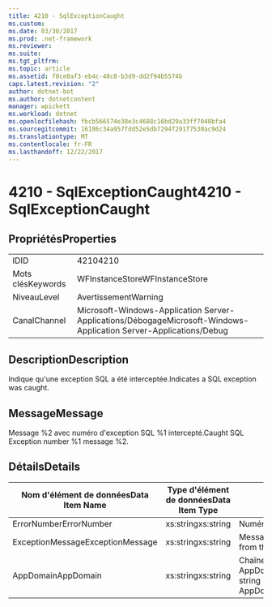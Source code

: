 ```yaml
---
title: 4210 - SqlExceptionCaught
ms.custom: 
ms.date: 03/30/2017
ms.prod: .net-framework
ms.reviewer: 
ms.suite: 
ms.tgt_pltfrm: 
ms.topic: article
ms.assetid: f0ce8af3-eb4c-48c8-b3d9-dd2f94b5574b
caps.latest.revision: "2"
author: dotnet-bot
ms.author: dotnetcontent
manager: wpickett
ms.workload: dotnet
ms.openlocfilehash: fbcb566574e38e3c4688c16bd29a33ff7048bfa4
ms.sourcegitcommit: 16186c34a957fdd52e5db7294f291f7530ac9d24
ms.translationtype: MT
ms.contentlocale: fr-FR
ms.lasthandoff: 12/22/2017
---
```

# <a name="4210---sqlexceptioncaught"></a><span data-ttu-id="ce8b1-102">4210 - SqlExceptionCaught</span><span class="sxs-lookup"><span data-stu-id="ce8b1-102">4210 - SqlExceptionCaught</span></span>
## <a name="properties"></a><span data-ttu-id="ce8b1-103">Propriétés</span><span class="sxs-lookup"><span data-stu-id="ce8b1-103">Properties</span></span>  
  
|||  
|-|-|  
|<span data-ttu-id="ce8b1-104">ID</span><span class="sxs-lookup"><span data-stu-id="ce8b1-104">ID</span></span>|<span data-ttu-id="ce8b1-105">4210</span><span class="sxs-lookup"><span data-stu-id="ce8b1-105">4210</span></span>|  
|<span data-ttu-id="ce8b1-106">Mots clés</span><span class="sxs-lookup"><span data-stu-id="ce8b1-106">Keywords</span></span>|<span data-ttu-id="ce8b1-107">WFInstanceStore</span><span class="sxs-lookup"><span data-stu-id="ce8b1-107">WFInstanceStore</span></span>|  
|<span data-ttu-id="ce8b1-108">Niveau</span><span class="sxs-lookup"><span data-stu-id="ce8b1-108">Level</span></span>|<span data-ttu-id="ce8b1-109">Avertissement</span><span class="sxs-lookup"><span data-stu-id="ce8b1-109">Warning</span></span>|  
|<span data-ttu-id="ce8b1-110">Canal</span><span class="sxs-lookup"><span data-stu-id="ce8b1-110">Channel</span></span>|<span data-ttu-id="ce8b1-111">Microsoft-Windows-Application Server-Applications/Débogage</span><span class="sxs-lookup"><span data-stu-id="ce8b1-111">Microsoft-Windows-Application Server-Applications/Debug</span></span>|  
  
## <a name="description"></a><span data-ttu-id="ce8b1-112">Description</span><span class="sxs-lookup"><span data-stu-id="ce8b1-112">Description</span></span>  
 <span data-ttu-id="ce8b1-113">Indique qu'une exception SQL a été interceptée.</span><span class="sxs-lookup"><span data-stu-id="ce8b1-113">Indicates a SQL exception was caught.</span></span>  
  
## <a name="message"></a><span data-ttu-id="ce8b1-114">Message</span><span class="sxs-lookup"><span data-stu-id="ce8b1-114">Message</span></span>  
 <span data-ttu-id="ce8b1-115">Message %2 avec numéro d'exception SQL %1 intercepté.</span><span class="sxs-lookup"><span data-stu-id="ce8b1-115">Caught SQL Exception number %1 message %2.</span></span>  
  
## <a name="details"></a><span data-ttu-id="ce8b1-116">Détails</span><span class="sxs-lookup"><span data-stu-id="ce8b1-116">Details</span></span>  
  
|<span data-ttu-id="ce8b1-117">Nom d'élément de données</span><span class="sxs-lookup"><span data-stu-id="ce8b1-117">Data Item Name</span></span>|<span data-ttu-id="ce8b1-118">Type d'élément de données</span><span class="sxs-lookup"><span data-stu-id="ce8b1-118">Data Item Type</span></span>|<span data-ttu-id="ce8b1-119">Description</span><span class="sxs-lookup"><span data-stu-id="ce8b1-119">Description</span></span>|  
|--------------------|--------------------|-----------------|  
|<span data-ttu-id="ce8b1-120">ErrorNumber</span><span class="sxs-lookup"><span data-stu-id="ce8b1-120">ErrorNumber</span></span>|<span data-ttu-id="ce8b1-121">xs:string</span><span class="sxs-lookup"><span data-stu-id="ce8b1-121">xs:string</span></span>|<span data-ttu-id="ce8b1-122">Numéro d'erreur SQL.</span><span class="sxs-lookup"><span data-stu-id="ce8b1-122">The SQL error number.</span></span>|  
|<span data-ttu-id="ce8b1-123">ExceptionMessage</span><span class="sxs-lookup"><span data-stu-id="ce8b1-123">ExceptionMessage</span></span>|<span data-ttu-id="ce8b1-124">xs:string</span><span class="sxs-lookup"><span data-stu-id="ce8b1-124">xs:string</span></span>|<span data-ttu-id="ce8b1-125">Message de l'exception SQL.</span><span class="sxs-lookup"><span data-stu-id="ce8b1-125">The message from the SQL exception.</span></span>|  
|<span data-ttu-id="ce8b1-126">AppDomain</span><span class="sxs-lookup"><span data-stu-id="ce8b1-126">AppDomain</span></span>|<span data-ttu-id="ce8b1-127">xs:string</span><span class="sxs-lookup"><span data-stu-id="ce8b1-127">xs:string</span></span>|<span data-ttu-id="ce8b1-128">Chaîne retournée par AppDomain.CurrentDomain.FriendlyName.</span><span class="sxs-lookup"><span data-stu-id="ce8b1-128">The string returned by AppDomain.CurrentDomain.FriendlyName.</span></span>|
